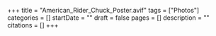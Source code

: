 +++
title = "American_Rider_Chuck_Poster.avif"
tags = ["Photos"]
categories = []
startDate = ""
draft = false
pages = []
description = ""
citations = []
+++
